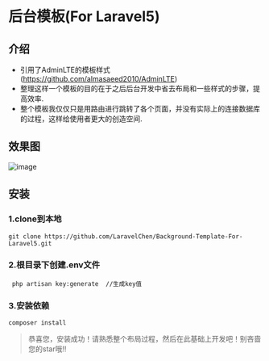 # 后台模板(For Laravel5)

##  介绍
- 引用了AdminLTE的模板样式(https://github.com/almasaeed2010/AdminLTE)
- 整理这样一个模板的目的在于之后后台开发中省去布局和一些样式的步骤，提高效率.
- 整个模板我仅仅只是用路由进行跳转了各个页面，并没有实际上的连接数据库的过程，这样给使用者更大的创造空间.

## 效果图
![image](https://github.com/LaravelChen/Background-Template-For-Laravel5/raw/master/public/images/adminimg.png)

## 安装
### 1.clone到本地
```
git clone https://github.com/LaravelChen/Background-Template-For-Laravel5.git
```
### 2.根目录下创建.env文件
```
 php artisan key:generate  //生成key值
```

### 3.安装依赖
```
composer install
```
> 恭喜您，安装成功！请熟悉整个布局过程，然后在此基础上开发吧！别吝啬您的star哦!!